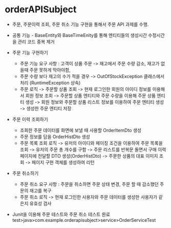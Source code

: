 # orderAPISubject

* 주문, 주문이력 조회, 주문 취소 기능 구현을 통해서 주문 API 과제를 수행.

* 공통 기능 - BaseEntity와 BaseTimeEnity를 통해 엔티티들의 생성시간 수정시간을 관리 코드 중복 제거

* 주문 기능 구현하기

    - 주문 기능 요구 사항 : 고객이 상품 주문 -> 재고에서 주문 수량 감소,
                         재고가 없을때 주문 못하게 막아야함,
    - 주문 수량 보다 재고의 수가 적을 경우 -> OutOfStockException 클래스에서 처리 (RuntimeException 상속)
    - 주문 로직 -> 주문할 상품 조회
               -> 현재 로그인한 회원의 아이디 정보를 이용해서 회원 정보 조회
               -> 주문할 상품 엔티티와 주문 수량을 이용해 주문 상품 엔티티 생성
               -> 회원 정보와 주문할 상품 리스트 정보를 이용하여 주문 엔티티 생성
               -> 생성한 주문 엔티티 저장

* 주문 이력 조회하기

    - 조회한 주문 데이터를 화면에 보낼 때 사용할 OrderItemDto 생성
    - 주문 정보를 담을 OrderHistDto 생성
    - 주문 목록 조회 로직 -> 유저의 아이디와 페이징 조건을 이용하여 주문 목록을 조회
                       -> 유저의 주문 총 개수를 구함
                       -> 주문 리스트를 반복문 돌면서 구매 이력 페이지에 전달할 DTO 생성(OrderHistDto)
                       -> 주문한 상품의 대표 이미지 조회
                       -> 페이지 구현 객체를 생성하여 리턴

* 주문 취소하기

    - 주문 취소 요구 사항 : 주문을 취소하면 주문 상태 변경, 주문 할 때 감소했던 주문의 재고를 복구
    - 주문 취소 로직 -> 현재 로그인한 사용자와 주문 데이터를 생성한 사용자가 같은지 유효성 검사

* Junit을 이용해 주문 테스트와 주문 취소 테스트 완료
  test>java>com.example.orderapisubject>service>OrderServiceTest
